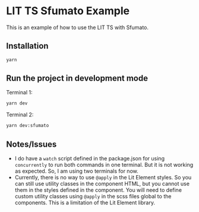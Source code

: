 # LIT TS Sfumato Example

This is an example of how to use the LIT TS with Sfumato.

## Installation

```bash
yarn
```

## Run the project in development mode

Terminal 1:
```bash
yarn dev
```

Terminal 2:
```bash
yarn dev:sfumato
```

## Notes/Issues
- I do have a `watch` script defined in the package.json for using `concurrently` to run both commands in one terminal. But it is not working as expected. So, I am using two terminals for now.
- Currently, there is no way to use `@apply` in the Lit Element styles. So you can still use utility classes in the component HTML, but you cannot use them in the styles defined in the component. You will need to define custom utility classes using `@apply` in the scss files global to the components. This is a limitation of the Lit Element library.